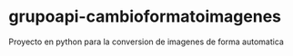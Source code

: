 # grupoapi-cambioformatoimagenes
Proyecto en python para la conversion de imagenes de forma automatica
